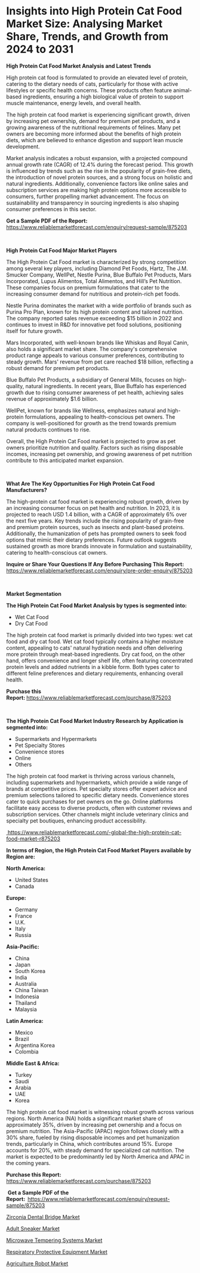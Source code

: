 <p><h1>Insights into High Protein Cat Food Market Size: Analysing Market Share, Trends, and Growth from 2024 to 2031</h1></p><p><strong>High Protein Cat Food Market Analysis and Latest Trends</strong></p>
<p><p>High protein cat food is formulated to provide an elevated level of protein, catering to the dietary needs of cats, particularly for those with active lifestyles or specific health concerns. These products often feature animal-based ingredients, ensuring a high biological value of protein to support muscle maintenance, energy levels, and overall health. </p><p>The high protein cat food market is experiencing significant growth, driven by increasing pet ownership, demand for premium pet products, and a growing awareness of the nutritional requirements of felines. Many pet owners are becoming more informed about the benefits of high protein diets, which are believed to enhance digestion and support lean muscle development.</p><p>Market analysis indicates a robust expansion, with a projected compound annual growth rate (CAGR) of 12.4% during the forecast period. This growth is influenced by trends such as the rise in the popularity of grain-free diets, the introduction of novel protein sources, and a strong focus on holistic and natural ingredients. Additionally, convenience factors like online sales and subscription services are making high protein options more accessible to consumers, further propelling market advancement. The focus on sustainability and transparency in sourcing ingredients is also shaping consumer preferences in this sector.</p></p>
<p><strong>Get a Sample PDF of the Report:&nbsp;</strong> <a href="https://www.reliablemarketforecast.com/enquiry/request-sample/875203">https://www.reliablemarketforecast.com/enquiry/request-sample/875203</a></p>
<p>&nbsp;</p>
<p><strong>High Protein Cat Food Major Market Players</strong></p>
<p><p>The High Protein Cat Food market is characterized by strong competition among several key players, including Diamond Pet Foods, Hartz, The J.M. Smucker Company, WellPet, Nestle Purina, Blue Buffalo Pet Products, Mars Incorporated, Lupus Alimentos, Total Alimentos, and Hill’s Pet Nutrition. These companies focus on premium formulations that cater to the increasing consumer demand for nutritious and protein-rich pet foods.</p><p>Nestle Purina dominates the market with a wide portfolio of brands such as Purina Pro Plan, known for its high protein content and tailored nutrition. The company reported sales revenue exceeding $15 billion in 2022 and continues to invest in R&D for innovative pet food solutions, positioning itself for future growth.</p><p>Mars Incorporated, with well-known brands like Whiskas and Royal Canin, also holds a significant market share. The company's comprehensive product range appeals to various consumer preferences, contributing to steady growth. Mars' revenue from pet care reached $18 billion, reflecting a robust demand for premium pet products.</p><p>Blue Buffalo Pet Products, a subsidiary of General Mills, focuses on high-quality, natural ingredients. In recent years, Blue Buffalo has experienced growth due to rising consumer awareness of pet health, achieving sales revenue of approximately $1.6 billion.</p><p>WellPet, known for brands like Wellness, emphasizes natural and high-protein formulations, appealing to health-conscious pet owners. The company is well-positioned for growth as the trend towards premium natural products continues to rise.</p><p>Overall, the High Protein Cat Food market is projected to grow as pet owners prioritize nutrition and quality. Factors such as rising disposable incomes, increasing pet ownership, and growing awareness of pet nutrition contribute to this anticipated market expansion.</p></p>
<p>&nbsp;</p>
<p><strong>What Are The Key Opportunities For High Protein Cat Food Manufacturers?</strong></p>
<p><p>The high-protein cat food market is experiencing robust growth, driven by an increasing consumer focus on pet health and nutrition. In 2023, it is projected to reach USD 1.4 billion, with a CAGR of approximately 6% over the next five years. Key trends include the rising popularity of grain-free and premium protein sources, such as insects and plant-based proteins. Additionally, the humanization of pets has prompted owners to seek food options that mimic their dietary preferences. Future outlook suggests sustained growth as more brands innovate in formulation and sustainability, catering to health-conscious cat owners.</p></p>
<p><strong>Inquire or Share Your Questions If Any Before Purchasing This Report:</strong> <a href="https://www.reliablemarketforecast.com/enquiry/pre-order-enquiry/875203">https://www.reliablemarketforecast.com/enquiry/pre-order-enquiry/875203</a></p>
<p>&nbsp;</p>
<p><strong>Market Segmentation</strong></p>
<p><strong>The High Protein Cat Food Market Analysis by types is segmented into:</strong></p>
<p><ul><li>Wet Cat Food</li><li>Dry Cat Food</li></ul></p>
<p><p>The high protein cat food market is primarily divided into two types: wet cat food and dry cat food. Wet cat food typically contains a higher moisture content, appealing to cats' natural hydration needs and often delivering more protein through meat-based ingredients. Dry cat food, on the other hand, offers convenience and longer shelf life, often featuring concentrated protein levels and added nutrients in a kibble form. Both types cater to different feline preferences and dietary requirements, enhancing overall health.</p></p>
<p><strong>Purchase this Report:&nbsp;</strong><a href="https://www.reliablemarketforecast.com/purchase/875203">https://www.reliablemarketforecast.com/purchase/875203</a></p>
<p>&nbsp;</p>
<p><strong>The High Protein Cat Food Market Industry Research by Application is segmented into:</strong></p>
<p><ul><li>Supermarkets and Hypermarkets</li><li>Pet Specialty Stores</li><li>Convenience stores</li><li>Online</li><li>Others</li></ul></p>
<p><p>The high protein cat food market is thriving across various channels, including supermarkets and hypermarkets, which provide a wide range of brands at competitive prices. Pet specialty stores offer expert advice and premium selections tailored to specific dietary needs. Convenience stores cater to quick purchases for pet owners on the go. Online platforms facilitate easy access to diverse products, often with customer reviews and subscription services. Other channels might include veterinary clinics and specialty pet boutiques, enhancing product accessibility.</p></p>
<p><a href="https://www.reliablemarketforecast.com/-global-the-high-protein-cat-food-market-r875203">&nbsp;https://www.reliablemarketforecast.com/-global-the-high-protein-cat-food-market-r875203</a></p>
<p><strong>In terms of Region, the High Protein Cat Food Market Players available by Region are:</strong></p>
<p>
    <p> <strong> North America: </strong>
        <ul>
            <li>United States</li>
            <li>Canada</li>
        </ul>
        </p> 
    <p> <strong> Europe: </strong>
        <ul>
            <li>Germany</li>
            <li>France</li>
            <li>U.K.</li>
            <li>Italy</li>
            <li>Russia</li>
        </ul>
        </p> 
    <p> <strong> Asia-Pacific: </strong>
        <ul>
            <li>China</li>
            <li>Japan</li>
            <li>South Korea</li>
            <li>India</li>
            <li>Australia</li>
            <li>China Taiwan</li>
            <li>Indonesia</li>
            <li>Thailand</li>
            <li>Malaysia</li>
        </ul>
        </p> 
    <p> <strong> Latin America: </strong>
        <ul>
            <li>Mexico</li>
            <li>Brazil</li>
            <li>Argentina Korea</li>
            <li>Colombia</li>
        </ul>
        </p> 
    <p> <strong> Middle East & Africa: </strong>
        <ul>
            <li>Turkey</li>
            <li>Saudi</li>
            <li>Arabia</li>
            <li>UAE</li>
            <li>Korea</li>
        </ul>
    </p>
    </p>
<p><p>The high protein cat food market is witnessing robust growth across various regions. North America (NA) holds a significant market share of approximately 35%, driven by increasing pet ownership and a focus on premium nutrition. The Asia-Pacific (APAC) region follows closely with a 30% share, fueled by rising disposable incomes and pet humanization trends, particularly in China, which contributes around 15%. Europe accounts for 20%, with steady demand for specialized cat nutrition. The market is expected to be predominantly led by North America and APAC in the coming years.</p></p>
<p><strong>Purchase this Report: </strong><a href="https://www.reliablemarketforecast.com/purchase/875203">https://www.reliablemarketforecast.com/purchase/875203</a></p>
<p>&nbsp;<strong>Get a Sample PDF of the Report:&nbsp;&nbsp;</strong><a href="https://www.reliablemarketforecast.com/enquiry/request-sample/875203">https://www.reliablemarketforecast.com/enquiry/request-sample/875203</a></p>
<p><strong></strong></p>
<p><p><a href="https://www.linkedin.com/pulse/zirconia-dental-bridge-market-size-share-trends-analysis-ismle?trackingId=%2Bnl%2BkeE3RE6Et51eP4N5PA%3D%3D">Zirconia Dental Bridge Market</a></p><p><a href="https://www.linkedin.com/pulse/adult-sneaker-market-size-growing-cagr-7-report-covers-analysis-izztf?trackingId=pc0RnTgrR0qYfqvH3co0SA%3D%3D">Adult Sneaker Market</a></p><p><a href="https://www.linkedin.com/pulse/microwave-tempering-systems-market-global-trends-forecast-qcwqe?trackingId=CJ8HaOpNT5uaLuDjsFA1oA%3D%3D">Microwave Tempering Systems Market</a></p><p><a href="https://medium.com/@samirmayert184/respiratory-protective-equipment-market-market-segmentation-geographical-regions-and-market-457359deda2f">Respiratory Protective Equipment Market</a></p><p><a href="https://medium.com/@cyb3rpunksai/agriculture-robot-market-trends-and-analysis-opportunities-and-challenges-for-future-growth-deb2025fed67">Agriculture Robot Market</a></p></p>